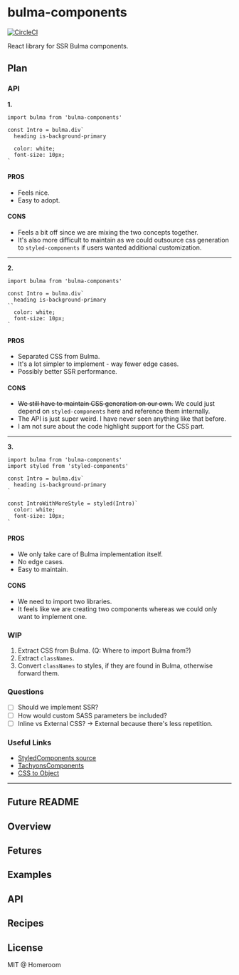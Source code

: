 # bulma-components

[![CircleCI](https://circleci.com/gh/homeroom-live/bulma-components.svg?style=shield)](https://circleci.com/gh/homeroom-live/bulma-components)

React library for SSR Bulma components.

## Plan

### API

**1.**

```tsx
import bulma from 'bulma-components'

const Intro = bulma.div`
  heading is-background-primary

  color: white;
  font-size: 10px;
`
```

#### PROS

- Feels nice.
- Easy to adopt.

#### CONS

- Feels a bit off since we are mixing the two concepts together.
- It's also more difficult to maintain as we could outsource css generation to `styled-components` if users wanted additional customization.

---

**2.**

```tsx
import bulma from 'bulma-components'

const Intro = bulma.div`
  heading is-background-primary
``
  color: white;
  font-size: 10px;
`
```

#### PROS

- Separated CSS from Bulma.
- It's a lot simpler to implement - way fewer edge cases.
- Possibly better SSR performance.

#### CONS

- ~~We still have to maintain CSS generation on our own.~~ We could just depend on `styled-components` here and reference them internally.
- The API is just super weird. I have never seen anything like that before.
- I am not sure about the code highlight support for the CSS part.

---

**3.**

```tsx
import bulma from 'bulma-components'
import styled from 'styled-components'

const Intro = bulma.div`
  heading is-background-primary
`

const IntroWithMoreStyle = styled(Intro)`
  color: white;
  font-size: 10px;
`
```

#### PROS

- We only take care of Bulma implementation itself.
- No edge cases.
- Easy to maintain.

#### CONS

- We need to import two libraries.
- It feels like we are creating two components whereas we could only want to implement one.

### WIP

1.  Extract CSS from Bulma. (Q: Where to import Bulma from?)
1.  Extract `classNames`.
1.  Convert `classNames` to styles, if they are found in Bulma, otherwise forward them.

### Questions

- [ ] Should we implement SSR?
- [ ] How would custom SASS parameters be included?
- [ ] Inline vs External CSS? -> External because there's less repetition.

### Useful Links

- [StyledComponents source](https://github.com/styled-components/styled-components)
- [TachyonsComponents](https://github.com/jxnblk/tachyons-components)
- [CSS to Object](https://github.com/jxnblk/css-to-object)

---

## Future README

## Overview

## Fetures

## Examples

## API

## Recipes

## License

MIT @ Homeroom

```

```
